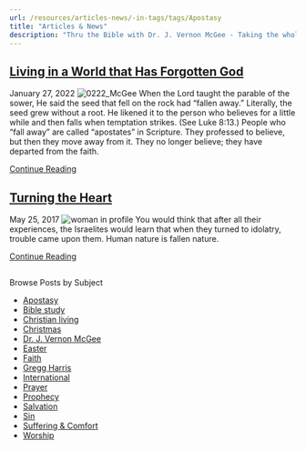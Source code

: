 ```yaml
---
url: /resources/articles-news/-in-tags/tags/Apostasy
title: "Articles & News"
description: "Thru the Bible with Dr. J. Vernon McGee - Taking the whole Word to the whole world"
---
```







## [Living in a World that Has Forgotten God](../../features/2022/01/28/living-in-a-world-that-has-forgotten-god)


January 27, 2022
![](https://www.ttb.org/images/default-source/features-and-news/0222_mcgee8c28f77c-44af-4b17-b7d4-e761fe3e7ff5.jpg?sfvrsn=2c221816_1 "0222_McGee")
When the Lord taught the parable of the sower, He said the seed that fell on the rock had “fallen away.” Literally, the seed grew without a root. He likened it to the person who believes for a little while and then falls when temptation strikes. (See Luke 8:13.) 
People who “fall away” are called “apostates” in Scripture. They professed to believe, but then they move away from it. They no longer believe; they have departed from the faith.


[Continue Reading](../../features/2022/01/28/living-in-a-world-that-has-forgotten-god)




## [Turning the Heart](../../features/2017/05/25/turning-the-heart)


May 25, 2017
![woman in profile](https://www.ttb.org/images/default-source/Features-and-News/woman-in-profile.jpg?sfvrsn=e8351d16_0 "woman in profile")
You would think that after all their experiences, the Israelites would learn that when they turned to idolatry, trouble came upon them. Human nature is fallen nature. 


[Continue Reading](../../features/2017/05/25/turning-the-heart)








## 
 Browse Posts by Subject


* [Apostasy](/resources/articles-news/-in-tags/tags/Apostasy)
* [Bible study](/resources/articles-news/-in-tags/tags/Bible-study)
* [Christian living](/resources/articles-news/-in-tags/tags/Christian-living)
* [Christmas](/resources/articles-news/-in-tags/tags/Christmas)
* [Dr. J. Vernon McGee](/resources/articles-news/-in-tags/tags/Dr-J-Vernon-McGee)
* [Easter](/resources/articles-news/-in-tags/tags/easter)
* [Faith](/resources/articles-news/-in-tags/tags/Faith)
* [Gregg Harris](/resources/articles-news/-in-tags/tags/Gregg-Harris)
* [International](/resources/articles-news/-in-tags/tags/International)
* [Prayer](/resources/articles-news/-in-tags/tags/prayer)
* [Prophecy](/resources/articles-news/-in-tags/tags/Prophecy)
* [Salvation](/resources/articles-news/-in-tags/tags/Salvation)
* [Sin](/resources/articles-news/-in-tags/tags/sin)
* [Suffering & Comfort](/resources/articles-news/-in-tags/tags/Suffering-Comfort)
* [Worship](/resources/articles-news/-in-tags/tags/worship)






